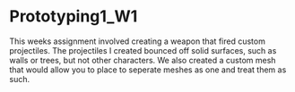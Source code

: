 Prototyping1_W1
===============

This weeks assignment involved creating a weapon that fired custom projectiles. The projectiles I created bounced off solid surfaces, such as walls or trees, but not other characters. We also created a custom mesh that would allow you to place to seperate meshes as one and treat them as such. 
